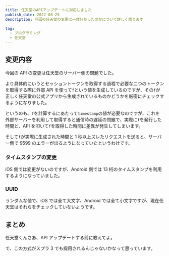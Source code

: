 ```yaml
---
title: 任天堂のAPIアップデートに対応しました
publish_date: 2022-08-25
description: 今回の任天堂の変更は一体何だったのかについて詳しく語ります

tag:
  - プログラミング
  - 任天堂
---
```


## 変更内容

今回の API の変更は任天堂のサーバー側の問題でした。

より具体的にいうとセッショントークンを取得する過程で必要な二つのトークンを取得する際に外部 API を使って`f`という値を生成しているのですが、その`f`が正しく任天堂の公式アプリから生成されているものかどうかを厳密にチェックするようになりました。

というのも、`f`を計算するにあたって`timestamp`の値が必要なのですが、これを外部サーバーを利用して取得すると通信時の遅延の問題で、実際に`f`を発行した時間と、API を叩いて`f`を取得した時間に差異が発生してしまいます。

そして`f`が実際に生成された時間と 1 秒以上ズレたリクエストを送ると、サーバー側で 9599 のエラーが出るようになっていたというわけです。

### タイムスタンプの変更

iOS 側では変更がないのですが、Android 側では 13 桁のタイムスタンプを利用するようになっていました。

### UUID

ランダムな値で、iOS では全て大文字、Android では全て小文字ですが、現在任天堂はそれらをチェックしていないようです。

## まとめ

任天堂くんさあ、API アップデートする前に教えてよ。

で、この方式がスプラ 3 でも採用されるんじゃないかなって思っています。
